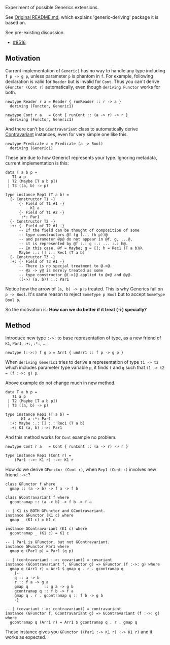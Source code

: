 Experiment of possible Generics extensions.

See [Original README.md](https://github.com/viercc/generic-deriving/blob/experiment-generic-arr/README-original.md),
which explains 'generic-deriving' package it is based on.

See pre-existing discussion.

 * [#8516](https://ghc.haskell.org/trac/ghc/ticket/8516)

## Motivation

Current implementation of `Generic1` has no way to handle
any type including `f p -> g p`, unless parameter `p` is phantom in
`f`. For example, following declaration is valid for `Reader` but
is invalid for `Cont`. Thus you can't derive `GFunctor (Cont r)`
automatically, even though `deriving Functor` works for both.

```
newtype Reader r a = Reader { runReader :: r -> a }
  deriving (Functor, Generic1)

newtype Cont r a   = Cont { runCont :: (a -> r) -> r }
  deriving (Functor, Generic1)
```

And there can't be `GContravariant` class to automatically
derive [Contravariant](https://hackage.haskell.org/package/contravariant)
instances, even for very simple one like this.

```
newtype Predicate a = Predicate (a -> Bool)
  deriving (Generic1)
```

These are due to how Generic1 represents your type.
Ignoring metadata, current implementation is this:

```
data T a b p =
   T1 a p
 | T2 (Maybe [T a b p])
 | T3 ((a, b) -> p)

type instance Rep1 (T a b) =
  {- Constructor T1 -}
      {- Field of T1 #1 -}
           K1 a
      {- Field of T1 #2 -}
       :*: Par1
  {- Constructor T2 -}
  :+: {- Field of T2 #1 -}
      -- If the field can be thought of composition of some
      -- type constructors @f (g (... (h p))@
      -- and parameter @p@ do not appear in @f, g, ...@,
      -- it is represented by @f :.: g :.: ... :.: h@.
      -- In this case, @f = Maybe; g = []; h = Rec1 (T a b)@.
      Maybe :.: [] :.: Rec1 (T a b)
  {- Constructor T3 -}
  :+: {- Field of T3 #1 -}
      -- There is no special treatment to @->@.
      -- @x -> y@ is merely treated as some
      -- type constructor @(->)@ applied to @x@ and @y@.
      ((->) (a, b)) :.: Par1
```

Notice how the arrow of `(a, b) -> p` is treated. This is why
Generics fail on `p -> Bool`. It's same reason to reject
`SomeType p Bool` but to accept `SomeType Bool p`.

So the motivation is: **How can we do better if it treat (->)
specially?**

## Method

Introduce new type `:->:` to base representation of type,
as a new friend of `K1`, `Par1`, `:+:`, `:*:`, ...

```
newtype (:->:) f g p = Arr1 { unArr1 :: f p -> g p }
```

When `deriving Generic1` tries to derive a representation of type `t1 -> t2`
which includes parameter type variable `p`,
it finds `f` and `g` such that `t1 -> t2 = (f :->: g) p`.

Above example do not change much in new method.


```
data T a b p =
   T1 a p
 | T2 (Maybe [T a b p])
 | T3 ((a, b) -> p)

type instance Rep1 (T a b) =
       K1 a :*: Par1
  :+: Maybe :.: [] :.: Rec1 (T a b)
  :+: K1 (a, b) :->: Par1
```

And this method works for `Cont` example no problem.

```
newtype Cont r a   = Cont { runCont :: (a -> r) -> r }

type instance Rep1 (Cont r) =
    (Par1 :->: K1 r) :->: K1 r
```

How do we derive `GFunctor (Cont r)`,
when `Rep1 (Cont r)` involves new friend `:->:`?

```
class GFunctor f where
  gmap :: (a -> b) -> f a -> f b

class GContravariant f where
  gcontramap :: (a -> b) -> f b -> f a

-- | K1 is BOTH GFunctor and GContravariant.
instance GFunctor (K1 c) where
  gmap _ (K1 c) = K1 c

instance GContravariant (K1 c) where
  gcontramap _ (K1 c) = K1 c

-- | Par1 is GFunctor, but not GContravariant.
instance GFunctor Par1 where
  gmap q (Par1 p) = Par1 (q p)

-- | (contravariant :->: covariant) = covariant
instance (GContravariant f, GFunctor g) => GFunctor (f :->: g) where
  gmap q (Arr1 r) = Arr1 $ gmap q . r . gcontramap q
    {-
    q :: a -> b
    r :: f a -> g a
    gmap q       :: g a -> g b
    gcontramap q :: f b -> f a
    gmap q . r . gcontramap q :: f b -> g b
    -}

-- | (covariant :->: contravariant) = contravariant
instance (GFunctor f, GContravariant g) => GContravariant (f :->: g) where
  gcontramap q (Arr1 r) = Arr1 $ gcontramap q . r . gmap q
```

These instance gives you `GFunctor ((Par1 :-> K1 r) :-> K1 r)` and it works as expected.

